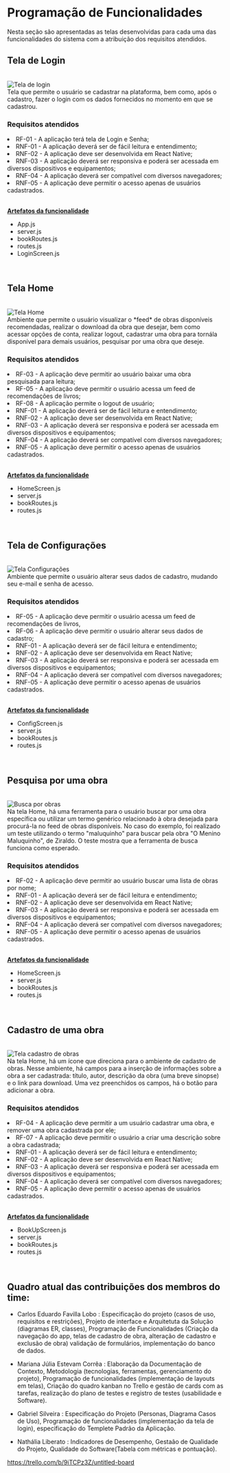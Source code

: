# Programação de Funcionalidades

Nesta seção são apresentadas as telas desenvolvidas para cada uma das funcionalidades do sistema com a atribuição dos requisitos atendidos.

## Tela de Login
<br>
<img src="./img/login-screen.png" alt="Tela de login">
<br>
Tela que permite o usuário se cadastrar na plataforma, bem como, após o cadastro, fazer o login com os dados fornecidos no momento em que se cadastrou.
<br>

### Requisitos atendidos

<li>RF-01 - A aplicação terá tela de Login e Senha;</li>
<li>RNF-01 - A aplicação deverá ser de fácil leitura e entendimento;</li>
<li>RNF-02 - A aplicação deve ser desenvolvida em React Native;</li>
<li>RNF-03 - A aplicação deverá ser responsiva e poderá ser acessada em diversos dispositivos e equipamentos;</li>
<li>RNF-04 - A aplicação deverá ser compatível com diversos navegadores;</li>         
<li>RNF-05 - A aplicação deve permitir o acesso apenas de usuários cadastrados.</li>
<br>

<u>**Artefatos da funcionalidade**</u>

- App.js
- server.js
- bookRoutes.js
- routes.js
- LoginScreen.js
<br>

## Tela Home
<br>
<img src="./img/home-screen.png" alt="Tela Home">
<br>
Ambiente que permite o usuário visualizar o *feed* de obras disponíveis recomendadas, realizar o download da obra que desejar, bem como acessar opções de conta, realizar logout, cadastrar uma obra para tornála disponível para demais usuários, pesquisar por uma obra que deseje.
<br>

### Requisitos atendidos

<li>RF-03 - A aplicação deve permitir ao usuário baixar uma obra pesquisada para leitura;</li>
<li>RF-05 - A aplicação deve permitir o usuário acessa um feed de recomendações de livros;</li>
<li>RF-08 - A aplicação permite o logout de usuário;</li>
<li>RNF-01 - A aplicação deverá ser de fácil leitura e entendimento;</li>
<li>RNF-02 - A aplicação deve ser desenvolvida em React Native;</li>
<li>RNF-03 - A aplicação deverá ser responsiva e poderá ser acessada em diversos dispositivos e equipamentos;</li>
<li>RNF-04 - A aplicação deverá ser compatível com diversos navegadores;</li>         
<li>RNF-05 - A aplicação deve permitir o acesso apenas de usuários cadastrados.</li>
<br>

<u>**Artefatos da funcionalidade**</u>

- HomeScreen.js
- server.js
- bookRoutes.js
- routes.js
<br>

## Tela de Configurações
<br>
<img src="./img/config-screen.png" alt="Tela Configurações">
<br>
Ambiente que permite o usuário alterar seus dados de cadastro, mudando seu e-mail e senha de acesso.
<br>

### Requisitos atendidos

<li>RF-05 - A aplicação deve permitir o usuário acessa um feed de recomendações de livros,</li>
<li>RF-06 - A aplicação deve permitir o usuário alterar seus dados de cadastro;</li>
<li>RNF-01 - A aplicação deverá ser de fácil leitura e entendimento;</li>
<li>RNF-02 - A aplicação deve ser desenvolvida em React Native;</li>
<li>RNF-03 - A aplicação deverá ser responsiva e poderá ser acessada em diversos dispositivos e equipamentos;</li>
<li>RNF-04 - A aplicação deverá ser compatível com diversos navegadores;</li>         
<li>RNF-05 - A aplicação deve permitir o acesso apenas de usuários cadastrados.</li>
<br>

<u>**Artefatos da funcionalidade**</u>

- ConfigScreen.js
- server.js
- bookRoutes.js
- routes.js
<br>

## Pesquisa por uma obra
<br>
<img src="./img/search-book.png" alt="Busca por obras">
<br>
Na tela Home, há uma ferramenta para o usuário buscar por uma obra específica ou utilizar um termo genérico relacionado à obra desejada para procurá-la no feed de obras disponíveis. No caso do exemplo, foi realizado um teste utilizando o termo "maluquinho" para buscar pela obra "O Menino Maluquinho", de Ziraldo. O teste mostra que a ferramenta de busca funciona como esperado.
<br>

### Requisitos atendidos

<li>RF-02 - A aplicação deve permitir ao usuário buscar uma lista de obras por nome;</li>
<li>RNF-01 - A aplicação deverá ser de fácil leitura e entendimento;</li>
<li>RNF-02 - A aplicação deve ser desenvolvida em React Native;</li>
<li>RNF-03 - A aplicação deverá ser responsiva e poderá ser acessada em diversos dispositivos e equipamentos;</li>
<li>RNF-04 - A aplicação deverá ser compatível com diversos navegadores;</li>         
<li>RNF-05 - A aplicação deve permitir o acesso apenas de usuários cadastrados.</li>
<br>

<u>**Artefatos da funcionalidade**</u>

- HomeScreen.js
- server.js
- bookRoutes.js
- routes.js
<br>

## Cadastro de uma obra
<br>
<img src="./img/add-book-screen.png" alt="Tela cadastro de obras">
<br>
Na tela Home, há um ícone que direciona para o ambiente de cadastro de obras. Nesse ambiente, há campos para a inserção de informações sobre a obra a ser cadastrada: título, autor, descrição da obra (uma breve sinopse) e o link para download. Uma vez preenchidos os campos, há o botão para adicionar a obra.
<br>


### Requisitos atendidos

<li>RF-04 - A aplicação deve permitir a um usuário cadastrar uma obra, e remover uma obra cadastrada por ele;</li>
<li>RF-07 - A aplicação deve permitir o usuário a criar uma descrição sobre a obra cadastrada;</li>
<li>RNF-01 - A aplicação deverá ser de fácil leitura e entendimento;</li>
<li>RNF-02 - A aplicação deve ser desenvolvida em React Native;</li>
<li>RNF-03 - A aplicação deverá ser responsiva e poderá ser acessada em diversos dispositivos e equipamentos;</li>
<li>RNF-04 - A aplicação deverá ser compatível com diversos navegadores;</li>         
<li>RNF-05 - A aplicação deve permitir o acesso apenas de usuários cadastrados.</li>
<br>

<u>**Artefatos da funcionalidade**</u>

- BookUpScreen.js
- server.js
- bookRoutes.js
- routes.js
<br>














## Quadro atual das contribuições dos membros do time:

* Carlos Eduardo Favilla Lobo : Especificação do projeto (casos de uso, requisitos e restrições), Projeto de interface e Arquitetuta da Solução (diagramas ER, classes), Programação de Funcionalidades (Criação da navegação do app, telas de cadastro de obra, alteração de cadastro e exclusão de obra)  validação de formulários, implementação do banco de dados. 

* Mariana Júlia Estevam Corrêa : Elaboração da Documentação de Contexto, Metodologia (tecnologias, ferramentas, gerenciamento do projeto),  Programação de funcionalidades (implementação de layouts em telas), Criação do quadro kanban no Trello e gestão de cards com as tarefas, realização do plano de testes e registro de testes (usabilidade e Software). 

* Gabriel Silveira : Especificação do Projeto (Personas, Diagrama Casos de Uso), Programação de funcionalidades (implementação da tela de login), especificação do Templete Padrão da Aplicação.

* Nathália Liberato : Indicadores de Desempenho, Gestaão de Qualidade do Projeto, Qualidade do Software(Tabela com métricas e pontuação).

https://trello.com/b/9iTCPz3Z/untitled-board
